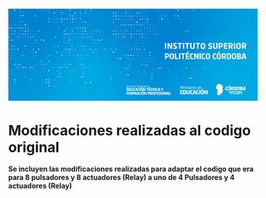 ![Logo](/assets/BannerElect.png)


# Modificaciones realizadas al codigo original

**Se incluyen las modificaciones realizadas para adaptar el codigo que era para 8 pulsadores y 8 actuadores (Relay) a uno de 4 Pulsadores y 4 actuadores (Relay)**